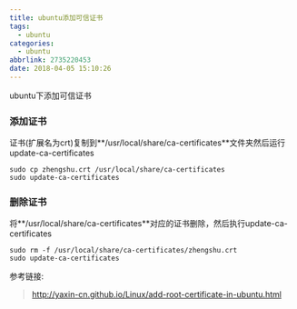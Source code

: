 ```yaml
---
title: ubuntu添加可信证书
tags:
  - ubuntu
categories:
  - ubuntu
abbrlink: 2735220453
date: 2018-04-05 15:10:26
---
```

ubuntu下添加可信证书
<!-- more -->
### 添加证书

证书(扩展名为crt)复制到**/usr/local/share/ca-certificates**文件夹然后运行update-ca-certificates
``` 
sudo cp zhengshu.crt /usr/local/share/ca-certificates
sudo update-ca-certificates
```
### 删除证书
将**/usr/local/share/ca-certificates**对应的证书删除，然后执行update-ca-certificates
```
sudo rm -f /usr/local/share/ca-certificates/zhengshu.crt
sudo update-ca-certificates
```

参考链接:
> http://yaxin-cn.github.io/Linux/add-root-certificate-in-ubuntu.html
